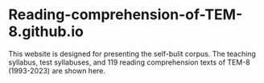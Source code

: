 # Reading-comprehension-of-TEM-8.github.io
This website is designed for presenting the self-bulit corpus. The teaching syllabus, test syllabuses, and 119 reading comprehension texts of TEM-8 (1993-2023) are shown here.
